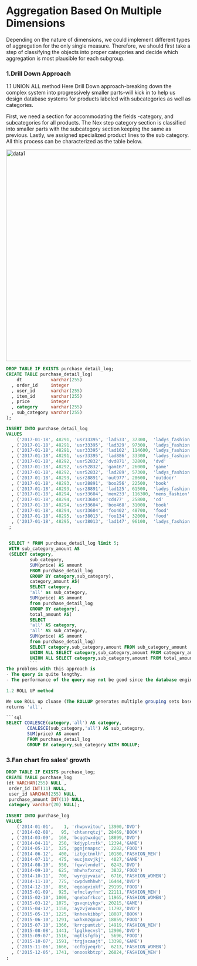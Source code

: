 Aggregation Based On Multiple Dimensions
========================================

Depending on the nature of dimensions, we could implement different types of aggregation for the only single measure. Therefore,  we should first take a step of classifying the objects into proper categories and decide which aggregation is most plausible for each subgroup. 

### 1.Drill Down Approach

1.1 UNION ALL method
Here Drill Down approach-breaking down the complex system into progressively smaller parts-will kick in to help us design database systems for products labeled with subcategories as well as categories. 

First, we need a section for accommodating the fields -category, and subcategories for all products. 
The Nex step category section is classified into smaller parts with the subcategory section keeping the same as previous.  Lastly, we assigned specialized product lines to the sub category.   
All this process can be characterized as the table below.


<img width="576" alt="data1" src="https://user-images.githubusercontent.com/53164959/62681821-8a4dee80-b9f5-11e9-8d73-5bfc0f3d0ce7.png">

```sql
DROP TABLE IF EXISTS purchase_detail_log;
CREATE TABLE purchase_detail_log(
    dt           varchar(255)
  , order_id     integer
  , user_id      varchar(255)
  , item_id      varchar(255)
  , price        integer
  , category     varchar(255)
  , sub_category varchar(255)
);

INSERT INTO purchase_detail_log
VALUES
    ('2017-01-18', 48291, 'usr33395', 'lad533', 37300,  'ladys_fashion', 'bag')
  , ('2017-01-18', 48291, 'usr33395', 'lad329', 97300,  'ladys_fashion', 'jacket')
  , ('2017-01-18', 48291, 'usr33395', 'lad102', 114600, 'ladys_fashion', 'jacket')
  , ('2017-01-18', 48291, 'usr33395', 'lad886', 33300,  'ladys_fashion', 'bag')
  , ('2017-01-18', 48292, 'usr52832', 'dvd871', 32800,  'dvd'          , 'documentary')
  , ('2017-01-18', 48292, 'usr52832', 'gam167', 26000,  'game'         , 'accessories')
  , ('2017-01-18', 48292, 'usr52832', 'lad289', 57300,  'ladys_fashion', 'bag')
  , ('2017-01-18', 48293, 'usr28891', 'out977', 28600,  'outdoor'      , 'camp')
  , ('2017-01-18', 48293, 'usr28891', 'boo256', 22500,  'book'         , 'business')
  , ('2017-01-18', 48293, 'usr28891', 'lad125', 61500,  'ladys_fashion', 'jacket')
  , ('2017-01-18', 48294, 'usr33604', 'mem233', 116300, 'mens_fashion' , 'jacket')
  , ('2017-01-18', 48294, 'usr33604', 'cd477' , 25800,  'cd'           , 'classic')
  , ('2017-01-18', 48294, 'usr33604', 'boo468', 31000,  'book'         , 'business')
  , ('2017-01-18', 48294, 'usr33604', 'foo402', 48700,  'food'         , 'meats')
  , ('2017-01-18', 48295, 'usr38013', 'foo134', 32000,  'food'         , 'fish')
  , ('2017-01-18', 48295, 'usr38013', 'lad147', 96100,  'ladys_fashion', 'jacket')
 ;
 
 
 SELECT * FROM purchase_detail_log limit 5;
 WITH sub_category_amount AS
 (SELECT category,
         sub_category,
         SUM(price) AS amount
         FROM purchase_detail_log
         GROUP BY category,sub_category),
         category_amount AS(
         SELECT category,
         'all' as sub_category,
         SUM(price) AS amount
         from purchase_detail_log
         GROUP BY category),
         total_amount AS(
         SELECT
         'all' AS category,
         'all' AS sub_category,
         SUM(price) AS amount
         from purchase_detail_log)
         SELECT category,sub_category,amount FROM sub_category_amount
         UNION ALL SELECT category,sub_category,amount FROM category_amount
         UNION ALL SELECT category,sub_category,amount FROM total_amount;
         ```
The problems with this approach is 
- The query is quite lengthy.
- The performance of the query may not be good since the database engine has to internally execute two separate       queries and combine the result sets into one.
         
1.2 ROLL UP method 

We use ROLL up cluase (The ROLLUP generates multiple grouping sets based on the columns or expression specified in the GROUP BY clause.) to simplify our previous code. If either category or sub_category is NULL, then COALESCE
returns 'all'. 

```sql
SELECT COALESCE(category,'all') AS category,
        COALESCE(sub_category,'all') AS sub_category,
        SUM(price) AS amount
        FROM purchase_detail_log
        GROUP BY category,sub_category WITH ROLLUP;
```

### 3.Fan chart fro sales' growth

```sql
DROP TABLE IF EXISTS purchase_log;
CREATE TABLE purchase_log
(dt VARCHAR(255) NULL ,
 order_id INT(11) NULL,
 user_id VARCHAR(255) NULL,
 purchase_amount INT(11) NULL,
 category varchar(20) NULL);
 
INSERT INTO purchase_log
VALUES
    ('2014-01-01',    1, 'rhwpvvitou', 13900,'DVD')
  , ('2014-02-08',   95, 'chtanrqtzj', 28469,'BOOK')
  , ('2014-03-09',  168, 'bcqgtwxdgq', 18899,'DVD')
  , ('2014-04-11',  250, 'kdjyplrxtk', 12394,'GAME')
  , ('2014-05-11',  325, 'pgnjnnapsc',  2282,'FOOD')
  , ('2014-06-12',  400, 'iztgctnnlh', 10180,'FASHION_MEN')
  , ('2014-07-11',  475, 'eucjmxvjkj',  4027,'GAME')
  , ('2014-08-10',  550, 'fqwvlvndef',  6243,'DVD')
  , ('2014-09-10',  625, 'mhwhxfxrxq',  3832,'FOOD')
  , ('2014-10-11',  700, 'wyrgiyvaia',  6716,'FASHION_WOMEN')
  , ('2014-11-10',  775, 'cwpdvmhhwh', 16444,'DVD')
  , ('2014-12-10',  850, 'eqeaqvixkf', 29199,'FOOD')
  , ('2015-01-09',  925, 'efmclayfnr', 22111,'FASHION_MEN')
  , ('2015-02-10', 1000, 'qnebafrkco', 11965,'FASHION_WOMEN')
  , ('2015-03-12', 1075, 'gsvqniykgx', 20215,'GAME')
  , ('2015-04-12', 1150, 'ayzvjvnocm', 11792,'DVD')
  , ('2015-05-13', 1225, 'knhevkibbp', 18087,'BOOK')
  , ('2015-06-10', 1291, 'wxhxmzqxuw', 18859,'FOOD')
  , ('2015-07-10', 1366, 'krrcpumtzb', 14919,'FASHION_MEN')
  , ('2015-08-08', 1441, 'lpglkecvsl', 12906,'DVD')
  , ('2015-09-07', 1516, 'mgtlsfgfbj',  5696,'FOOD')
  , ('2015-10-07', 1591, 'trgjscaajt', 13398,'GAME')
  , ('2015-11-06', 1666, 'ccfbjyeqrb',  6213,'FASHION_WOMEN')
  , ('2015-12-05', 1741, 'onooskbtzp', 26024,'FASHION_MEN')
;
```




